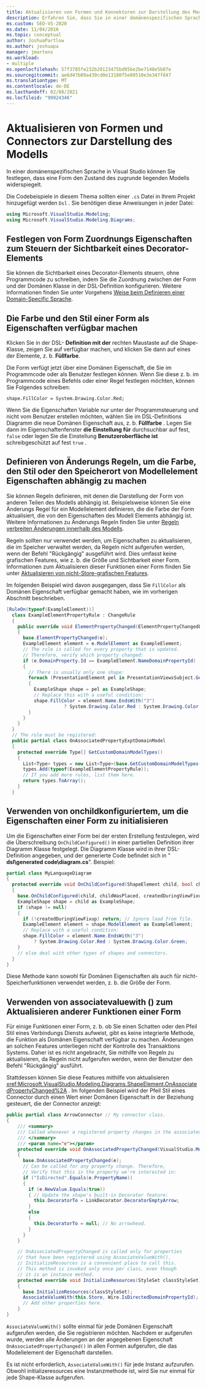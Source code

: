 ```yaml
---
title: Aktualisieren von Formen und Konnektoren zur Darstellung des Modells
description: Erfahren Sie, dass Sie in einer domänenspezifischen Sprache in Visual Studio die Darstellung einer Form, die den Zustand des zugrunde liegenden Modells widerspiegelt, festlegen können.
ms.custom: SEO-VS-2020
ms.date: 11/04/2016
ms.topic: conceptual
author: JoshuaPartlow
ms.author: joshuapa
manager: jmartens
ms.workload:
- multiple
ms.openlocfilehash: 57f3785fe232b20123475bd85be2be7148e5b87e
ms.sourcegitcommit: ae6d47b09a439cd0e13180f5e89510e3e347fd47
ms.translationtype: MT
ms.contentlocale: de-DE
ms.lasthandoff: 02/08/2021
ms.locfileid: "99924346"
---
```

# <a name="update-shapes-and-connectors-to-reflect-the-model"></a>Aktualisieren von Formen und Connectors zur Darstellung des Modells

In einer domänenspezifischen Sprache in Visual Studio können Sie festlegen, dass eine Form den Zustand des zugrunde liegenden Modells widerspiegelt.

Die Codebeispiele in diesem Thema sollten einer `.cs` Datei in Ihrem Projekt hinzugefügt werden `Dsl` . Sie benötigen diese Anweisungen in jeder Datei:

```csharp
using Microsoft.VisualStudio.Modeling;
using Microsoft.VisualStudio.Modeling.Diagrams;
```

## <a name="set-shape-map-properties-to-control-the-visibility-of-a-decorator"></a>Festlegen von Form Zuordnungs Eigenschaften zum Steuern der Sichtbarkeit eines Decorator-Elements

Sie können die Sichtbarkeit eines Decorator-Elements steuern, ohne Programmcode zu schreiben, indem Sie die Zuordnung zwischen der Form und der Domänen Klasse in der DSL-Definition konfigurieren. Weitere Informationen finden Sie unter Vorgehens [Weise beim Definieren einer Domain-Specific Sprache](../modeling/how-to-define-a-domain-specific-language.md).

## <a name="expose-the-color-and-style-of-a-shape-as-properties"></a>Die Farbe und den Stil einer Form als Eigenschaften verfügbar machen

Klicken Sie in der DSL- **Definition mit der** rechten Maustaste auf die Shape-Klasse, zeigen Sie auf verfügbar machen, und klicken Sie dann auf eines der Elemente, z. b. **Füllfarbe**.

Die Form verfügt jetzt über eine Domänen Eigenschaft, die Sie im Programmcode oder als Benutzer festlegen können. Wenn Sie diese z. b. im Programmcode eines Befehls oder einer Regel festlegen möchten, können Sie Folgendes schreiben:

`shape.FillColor = System.Drawing.Color.Red;`

Wenn Sie die Eigenschaften Variable nur unter der Programmsteuerung und nicht vom Benutzer erstellen möchten, wählen Sie im DSL-Definitions Diagramm die neue Domänen Eigenschaft aus, z. b. **Füllfarbe** . Legen Sie dann im Eigenschaftenfenster **die Einstellung für** durchsuchbar auf fest, `false` oder legen Sie die Einstellung **Benutzeroberfläche ist** schreibgeschützt auf fest `true` .

## <a name="define-change-rules-to-make-color-style-or-location-depend-on-model-element-properties"></a>Definieren von Änderungs Regeln, um die Farbe, den Stil oder den Speicherort von Modellelement Eigenschaften abhängig zu machen
 Sie können Regeln definieren, mit denen die Darstellung der Form von anderen Teilen des Modells abhängig ist. Beispielsweise können Sie eine Änderungs Regel für ein Modellelement definieren, die die Farbe der Form aktualisiert, die von den Eigenschaften des Modell Elements abhängig ist. Weitere Informationen zu Änderungs Regeln finden Sie unter [Regeln verbreiten Änderungen innerhalb des Modells](../modeling/rules-propagate-changes-within-the-model.md).

 Regeln sollten nur verwendet werden, um Eigenschaften zu aktualisieren, die im Speicher verwaltet werden, da Regeln nicht aufgerufen werden, wenn der Befehl "Rückgängig" ausgeführt wird. Dies umfasst keine grafischen Features, wie z. b. die Größe und Sichtbarkeit einer Form. Informationen zum Aktualisieren dieser Funktionen einer Form finden Sie unter [Aktualisieren von nicht-Store-grafischen Features](#OnAssociatedProperty).

 Im folgenden Beispiel wird davon ausgegangen, dass Sie `FillColor` als Domänen Eigenschaft verfügbar gemacht haben, wie im vorherigen Abschnitt beschrieben.

```csharp
[RuleOn(typeof(ExampleElement))]
  class ExampleElementPropertyRule : ChangeRule
  {
    public override void ElementPropertyChanged(ElementPropertyChangedEventArgs e)
    {
      base.ElementPropertyChanged(e);
      ExampleElement element = e.ModelElement as ExampleElement;
      // The rule is called for every property that is updated.
      // Therefore, verify which property changed:
      if (e.DomainProperty.Id == ExampleElement.NameDomainPropertyId)
      {
        // There is usually only one shape:
        foreach (PresentationElement pel in PresentationViewsSubject.GetPresentation(element))
        {
          ExampleShape shape = pel as ExampleShape;
          // Replace this with a useful condition:
          shape.FillColor = element.Name.EndsWith("3")
                     ? System.Drawing.Color.Red : System.Drawing.Color.Green;
        }
      }
    }
  }
  // The rule must be registered:
  public partial class OnAssociatedPropertyExptDomainModel
  {
    protected override Type[] GetCustomDomainModelTypes()
    {
      List<Type> types = new List<Type>(base.GetCustomDomainModelTypes());
      types.Add(typeof(ExampleElementPropertyRule));
      // If you add more rules, list them here.
      return types.ToArray();
    }
  }
```

## <a name="use-onchildconfigured-to-initialize-a-shapes-properties"></a>Verwenden von onchildkonfiguriertem, um die Eigenschaften einer Form zu initialisieren

Um die Eigenschaften einer Form bei der ersten Erstellung festzulegen, wird die Überschreibung `OnChildConfigured()` in einer partiellen Definition ihrer Diagramm Klasse festgelegt. Die Diagramm Klasse wird in ihrer DSL-Definition angegeben, und der generierte Code befindet sich in " **dsl\generated code\diagram.cs**". Beispiel:

```csharp
partial class MyLanguageDiagram
{
  protected override void OnChildConfigured(ShapeElement child, bool childWasPlaced, bool createdDuringViewFixup)
  {
    base.OnChildConfigured(child, childWasPlaced, createdDuringViewFixup);
    ExampleShape shape = child as ExampleShape;
    if (shape != null)
    {
      if (!createdDuringViewFixup) return; // Ignore load from file.
      ExampleElement element = shape.ModelElement as ExampleElement;
      // Replace with a useful condition:
      shape.FillColor = element.Name.EndsWith("3")
          ? System.Drawing.Color.Red : System.Drawing.Color.Green;
    }
    // else deal with other types of shapes and connectors.
  }
}
```

Diese Methode kann sowohl für Domänen Eigenschaften als auch für nicht-Speicherfunktionen verwendet werden, z. b. die Größe der Form.

## <a name="use-associatevaluewith-to-update-other-features-of-a-shape"></a><a name="OnAssociatedProperty"></a> Verwenden von associatevaluewith () zum Aktualisieren anderer Funktionen einer Form

Für einige Funktionen einer Form, z. b. ob Sie einen Schatten oder den Pfeil Stil eines Verbindungs Diensts aufweist, gibt es keine integrierte Methode, die Funktion als Domänen Eigenschaft verfügbar zu machen.  Änderungen an solchen Features unterliegen nicht der Kontrolle des Transaktions Systems. Daher ist es nicht angebracht, Sie mithilfe von Regeln zu aktualisieren, da Regeln nicht aufgerufen werden, wenn der Benutzer den Befehl "Rückgängig" ausführt.

Stattdessen können Sie diese Features mithilfe von aktualisieren <xref:Microsoft.VisualStudio.Modeling.Diagrams.ShapeElement.OnAssociatedPropertyChanged%2A> . Im folgenden Beispiel wird der Pfeil Stil eines Connector durch einen Wert einer Domänen Eigenschaft in der Beziehung gesteuert, die der Connector anzeigt:

```csharp
public partial class ArrowConnector // My connector class.
{
    /// <summary>
    /// Called whenever a registered property changes in the associated model element.
    /// </summary>
    /// <param name="e"></param>
    protected override void OnAssociatedPropertyChanged(VisualStudio.Modeling.Diagrams.PropertyChangedEventArgs e)
    {
      base.OnAssociatedPropertyChanged(e);
      // Can be called for any property change. Therefore,
      // Verify that this is the property we're interested in:
      if ("IsDirected".Equals(e.PropertyName))
      {
        if (e.NewValue.Equals(true))
        { // Update the shape's built-in Decorator feature:
          this.DecoratorTo = LinkDecorator.DecoratorEmptyArrow;
        }
        else
        {
          this.DecoratorTo = null; // No arrowhead.
        }
      }
    }

    // OnAssociatedPropertyChanged is called only for properties
    // that have been registered using AssociateValueWith().
    // InitializeResources is a convenient place to call this.
    // This method is invoked only once per class, even though
    // it is an instance method.
    protected override void InitializeResources(StyleSet classStyleSet)
    {
      base.InitializeResources(classStyleSet);
      AssociateValueWith(this.Store, Wire.IsDirectedDomainPropertyId);
      // Add other properties here.
    }
}
```

`AssociateValueWith()` sollte einmal für jede Domänen Eigenschaft aufgerufen werden, die Sie registrieren möchten. Nachdem er aufgerufen wurde, werden alle Änderungen an der angegebenen Eigenschaft `OnAssociatedPropertyChanged()` in allen Formen aufgerufen, die das Modellelement der Eigenschaft darstellen.

Es ist nicht erforderlich, `AssociateValueWith()` für jede Instanz aufzurufen. Obwohl initializeresources eine Instanzmethode ist, wird Sie nur einmal für jede Shape-Klasse aufgerufen.
